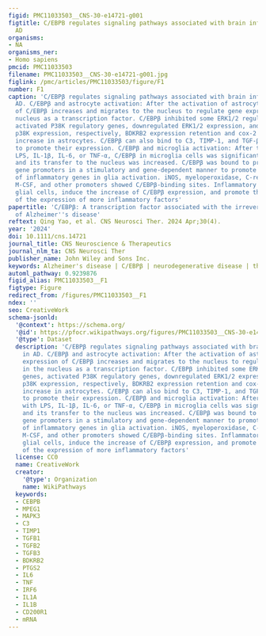 ```yaml
---
figid: PMC11033503__CNS-30-e14721-g001
figtitle: C/EBPB regulates signaling pathways associated with brain inflammation in
  AD
organisms:
- NA
organisms_ner:
- Homo sapiens
pmcid: PMC11033503
filename: PMC11033503__CNS-30-e14721-g001.jpg
figlink: /pmc/articles/PMC11033503/figure/F1
number: F1
caption: 'C/EBPβ regulates signaling pathways associated with brain inflammation in
  AD. C/EBPβ and astrocyte activation: After the activation of astrocytes, the expression
  of C/EBPβ increases and migrates to the nucleus to regulate gene expression in the
  nucleus as a transcription factor. C/EBPβ inhibited some ERK1/2 regulatory genes,
  activated P38K regulatory genes, downregulated ERK1/2 expression, and increased
  p38K expression, respectively, BDKRB2 expression retention and cox‐2 expression
  increase in astrocytes. C/EBPβ can also bind to C3, TIMP‐1, and TGF‐β1 promoters
  to promote their expression. C/EBPβ and microglia activation: After treatment with
  LPS, IL‐1β, IL‐6, or TNF‐α, C/EBPβ in microglia cells was significantly increased
  and its transfer to the nucleus was increased. C/EBPβ was bound to pro‐inflammatory
  gene promoters in a stimulatory and gene‐dependent manner to promote the expression
  of inflammatory genes in glia activation. iNOS, myeloperoxidase, C‐reactive protein,
  M‐CSF, and other promoters showed C/EBPβ‐binding sites. Inflammatory factors activate
  glial cells, induce the increase of C/EBPβ expression, and promote the increase
  of the expression of more inflammatory factors'
papertitle: 'C/EBPβ: A transcription factor associated with the irreversible progression
  of Alzheimer''s disease'
reftext: Qing Yao, et al. CNS Neurosci Ther. 2024 Apr;30(4).
year: '2024'
doi: 10.1111/cns.14721
journal_title: CNS Neuroscience & Therapeutics
journal_nlm_ta: CNS Neurosci Ther
publisher_name: John Wiley and Sons Inc.
keywords: Alzheimer's disease | C/EBPβ | neurodegenerative disease | therapy | transcription
automl_pathway: 0.9239876
figid_alias: PMC11033503__F1
figtype: Figure
redirect_from: /figures/PMC11033503__F1
ndex: ''
seo: CreativeWork
schema-jsonld:
  '@context': https://schema.org/
  '@id': https://pfocr.wikipathways.org/figures/PMC11033503__CNS-30-e14721-g001.html
  '@type': Dataset
  description: 'C/EBPβ regulates signaling pathways associated with brain inflammation
    in AD. C/EBPβ and astrocyte activation: After the activation of astrocytes, the
    expression of C/EBPβ increases and migrates to the nucleus to regulate gene expression
    in the nucleus as a transcription factor. C/EBPβ inhibited some ERK1/2 regulatory
    genes, activated P38K regulatory genes, downregulated ERK1/2 expression, and increased
    p38K expression, respectively, BDKRB2 expression retention and cox‐2 expression
    increase in astrocytes. C/EBPβ can also bind to C3, TIMP‐1, and TGF‐β1 promoters
    to promote their expression. C/EBPβ and microglia activation: After treatment
    with LPS, IL‐1β, IL‐6, or TNF‐α, C/EBPβ in microglia cells was significantly increased
    and its transfer to the nucleus was increased. C/EBPβ was bound to pro‐inflammatory
    gene promoters in a stimulatory and gene‐dependent manner to promote the expression
    of inflammatory genes in glia activation. iNOS, myeloperoxidase, C‐reactive protein,
    M‐CSF, and other promoters showed C/EBPβ‐binding sites. Inflammatory factors activate
    glial cells, induce the increase of C/EBPβ expression, and promote the increase
    of the expression of more inflammatory factors'
  license: CC0
  name: CreativeWork
  creator:
    '@type': Organization
    name: WikiPathways
  keywords:
  - CEBPB
  - MPEG1
  - MAPK3
  - C3
  - TIMP1
  - TGFB1
  - TGFB2
  - TGFB3
  - BDKRB2
  - PTGS2
  - IL6
  - TNF
  - IRF6
  - IL1A
  - IL1B
  - CD200R1
  - mRNA
---
```

